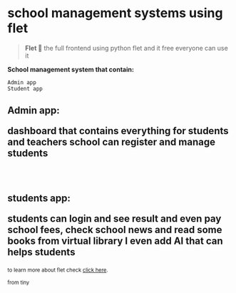# school management systems using flet

> **Flet 💫** 
the full frontend using python flet and it free everyone can use it 

**School management system that contain:**
```
Admin app 
Student app
```

## Admin app:</be> <p>dashboard that contains everything for students and teachers school can register and manage students </p></br>
## students app: <p> students can login and see result and even pay school fees, check school news and read some books from virtual library I even add AI that can helps students</p>

<sub>to learn more about flet check [click here](https://flet.dev/).</sub>

<sub>from tiny</sub>
